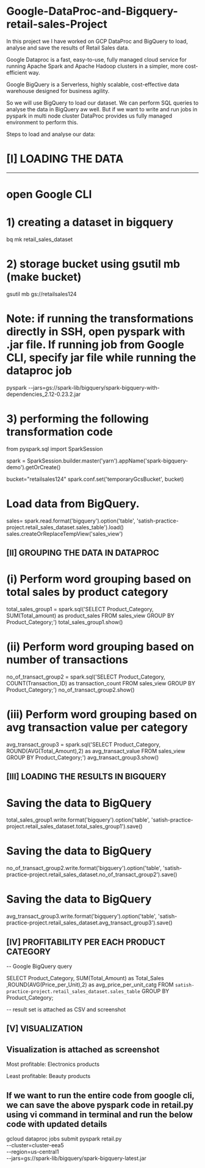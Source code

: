# Google-DataProc-and-Bigquery-retail-sales-Project

In this project we I have worked on GCP DataProc and BigQuery to load, analyse and save the results of Retail Sales data.

Google Dataproc is a fast, easy-to-use, fully managed cloud service for running Apache Spark and Apache Hadoop clusters in a simpler, more cost-efficient way.

Google BigQuery is a Serverless, highly scalable, cost-effective data warehouse designed for business agility.

So we will use BigQuery to load our dataset. We can perform SQL queries to analyse the data in BigQuery aw well. But if we want to write and run jobs in pyspark in multi node cluster DataProc provides us fully managed environment to perform this.

Steps to load and analyse our data:

# [I] LOADING THE DATA
-----------------------------------------------------------------------
# open Google CLI

# 1) creating a dataset in bigquery
bq mk retail_sales_dataset

# 2) storage bucket using gsutil mb (make bucket)
gsutil mb gs://retailsales124


# Note: if running the transformations directly in SSH, open pyspark with .jar file. If running job from Google CLI, specify jar file while running the dataproc job
pyspark --jars=gs://spark-lib/bigquery/spark-bigquery-with-dependencies_2.12-0.23.2.jar 

# 3) performing the following transformation code
from pyspark.sql import SparkSession

spark = SparkSession.builder.master('yarn').appName('spark-bigquery-demo').getOrCreate()

bucket="retailsales124"
spark.conf.set('temporaryGcsBucket', bucket)


# Load data from BigQuery.
sales= spark.read.format('bigquery').option('table', 'satish-practice-project.retail_sales_dataset.sales_table').load()
sales.createOrReplaceTempView('sales_view')



[II] GROUPING THE DATA IN DATAPROC
-------------------------------------------------------------------------------------------------

# (i) Perform word grouping based on total sales by product category
total_sales_group1 = spark.sql('SELECT Product_Category, SUM(Total_amount) as product_sales FROM sales_view GROUP BY Product_Category;')
total_sales_group1.show()

# (ii) Perform word grouping based on number of transactions
no_of_transact_group2 = spark.sql('SELECT Product_Category, COUNT(Transaction_ID) as transaction_count FROM sales_view GROUP BY Product_Category;')
no_of_transact_group2.show()

# (iii) Perform word grouping based on avg transaction value per category
avg_transact_group3 = spark.sql('SELECT Product_Category, ROUND(AVG(Total_Amount),2) as avg_transact_value FROM sales_view GROUP BY Product_Category;')
avg_transact_group3.show()



[III] LOADING THE RESULTS IN BIGQUERY
---------------------------------------------------------------------------------------------------
# Saving the data to BigQuery
total_sales_group1.write.format('bigquery').option('table', 'satish-practice-project.retail_sales_dataset.total_sales_group1').save()

# Saving the data to BigQuery
no_of_transact_group2.write.format('bigquery').option('table', 'satish-practice-project.retail_sales_dataset.no_of_transact_group2').save()

# Saving the data to BigQuery
avg_transact_group3.write.format('bigquery').option('table', 'satish-practice-project.retail_sales_dataset.avg_transact_group3').save()




[IV] PROFITABILITY PER EACH PRODUCT CATEGORY
------------------------------------------------------------------------------------------------
-- Google BigQuery query

SELECT Product_Category, SUM(Total_Amount) as Total_Sales ,ROUND(AVG(Price_per_Unit),2) as avg_price_per_unit_catg
FROM `satish-practice-project.retail_sales_dataset.sales_table` GROUP BY Product_Category;


-- result set is attached as CSV and screenshot


[V] VISUALIZATION
--------------------------------------------------

## Visualization is attached as screenshot

Most profitable: Electronics products

Least profitable: Beauty products


## If we want to run the entire code from google cli, we can save the above pyspark code in retail.py using vi command in terminal and run the below code with updated details

gcloud dataproc jobs submit pyspark retail.py \
    --cluster=cluster-eea5 \
    --region=us-central1 \
    --jars=gs://spark-lib/bigquery/spark-bigquery-latest.jar

